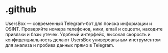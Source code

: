 # .github
UsersBox — современный Telegram-бот для поиска информации и OSINT. Проверяйте номера телефонов, ники, email и соцсети, находите привязки и базы утечек. Удобный интерфейс, высокая скорость и конфиденциальность делают UsersBox универсальным инструментом для анализа и пробива данных прямо в Telegram.
